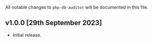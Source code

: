 All notable changes to `php-db-auditor` will be documented in this file.

## v1.0.0 [29th September 2023]

- Initial release.
